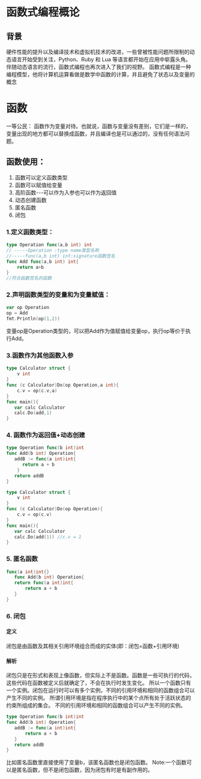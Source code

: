 # 函数式编程概论
## 背景
硬件性能的提升以及编译技术和虚拟机技术的改进，一些曾被性能问题所限制的动态语言开始受到关注，Python、Ruby 和 Lua 等语言都开始在应用中崭露头角。
伴随动态语言的流行，函数式编程也再次进入了我们的视野。
函数式编程是一种编程模型，他将计算机运算看做是数学中函数的计算，并且避免了状态以及变量的概念

# 函数
一等公民：
函数作为变量对待。也就说，函数与变量没有差别，它们是一样的，变量出现的地方都可以替换成函数，并且编译也是可以通过的，没有任何语法问题。

## 函数使用：
1. 函数可以定义函数类型
2. 函数可以赋值给变量
3. 高阶函数---可以作为入参也可以作为返回值
4. 动态创建函数
5. 匿名函数
6. 闭包

### 1.定义函数类型：
```go
type Operation func(a,b int) int
// -----Operation :type name类型名称
//-----func(a,b int) int:signature函数签名
func Add func(a,b int) int{
    return a+b
}
//符合函数签名的函数
```

### 2.声明函数类型的变量和为变量赋值：
```go
var op Operation
op = Add
fmt.Println(op(1,2))
```
变量op是Operation类型的，可以把Add作为值赋值给变量op，执行op等价于执行Add。

### 3.函数作为其他函数入参
```go
type Calculator struct {
    v int
}
func (c Calculator)Do(op Operation,a int){
    c.v = op(c.v,a)
}
func main(){
   var calc Calculator
   calc.Do(add,1)
}
```


### 4. 函数作为返回值+动态创建
```go
type Operation func(b int)int
func Add(b int) Operation{
   addB := func(a int)int{
      return a + b
    }
   return addB
}

type Calculator struct {
    v int
}
func (c Calculator)Do(op Operation){
    c.v = op(c.v)
}
func main(){
   var calc Calculator
   calc.Do(add(1)) //c.v = 1
}
```


### 5. 匿名函数
```go
func(a int)int{}
   func Add(b int) Operation{
   return func(a int)int{
       return a + b
   }
}
```


### 6. 闭包
#### 定义
闭包是由函数及其相关引用环境组合而成的实体(即：闭包=函数+引用环境)   
#### 解析
闭包只是在形式和表现上像函数，但实际上不是函数。函数是一些可执行的代码，这些代码在函数被定义后就确定了，不会在执行时发生变化。
所以一个函数只有一个实例。闭包在运行时可以有多个实例，不同的引用环境和相同的函数组合可以产生不同的实例。
所谓引用环境是指在程序执行中的某个点所有处于活跃状态的约束所组成的集合。
不同的引用环境和相同的函数组合可以产生不同的实例。

```go
type Operation func(b int)int
func Add(b int) Operation{
   addB := func(a int)int{
       return a + b
   }
   return addB
}
```

比如匿名函数里直接使用了变量b，该匿名函数也是闭包函数。
Note:一个函数可以是匿名函数，但不是闭包函数，因为闭包有时是有副作用的。

